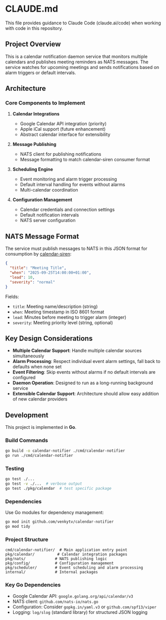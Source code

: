 # CLAUDE.md

This file provides guidance to Claude Code (claude.ai/code) when working with code in this repository.

## Project Overview

This is a calendar notification daemon service that monitors multiple calendars and publishes meeting reminders as NATS messages. The service watches for upcoming meetings and sends notifications based on alarm triggers or default intervals.

## Architecture

### Core Components to Implement

1. **Calendar Integrations**
   - Google Calendar API integration (priority)
   - Apple iCal support (future enhancement)
   - Abstract calendar interface for extensibility

2. **Message Publishing**
   - NATS client for publishing notifications
   - Message formatting to match calendar-siren consumer format

3. **Scheduling Engine**
   - Event monitoring and alarm trigger processing
   - Default interval handling for events without alarms
   - Multi-calendar coordination

4. **Configuration Management**
   - Calendar credentials and connection settings
   - Default notification intervals
   - NATS server configuration

## NATS Message Format

The service must publish messages to NATS in this JSON format for consumption by [calendar-siren](https://github.com/venkytv/calendar-siren):

```json
{
  "title": "Meeting Title",
  "when": "2025-09-25T14:00:00+01:00",
  "lead": 10,
  "severity": "normal"
}
```

Fields:
- `title`: Meeting name/description (string)
- `when`: Meeting timestamp in ISO 8601 format
- `lead`: Minutes before meeting to trigger alarm (integer)
- `severity`: Meeting priority level (string, optional)

## Key Design Considerations

- **Multiple Calendar Support**: Handle multiple calendar sources simultaneously
- **Alarm Processing**: Respect individual event alarm settings, fall back to defaults when none set
- **Event Filtering**: Skip events without alarms if no default intervals are configured
- **Daemon Operation**: Designed to run as a long-running background service
- **Extensible Calendar Support**: Architecture should allow easy addition of new calendar providers

## Development

This project is implemented in **Go**.

### Build Commands
```bash
go build -o calendar-notifier ./cmd/calendar-notifier
go run ./cmd/calendar-notifier
```

### Testing
```bash
go test ./...
go test -v ./...  # verbose output
go test ./pkg/calendar  # test specific package
```

### Dependencies
Use Go modules for dependency management:
```bash
go mod init github.com/venkytv/calendar-notifier
go mod tidy
```

### Project Structure
```
cmd/calendar-notifier/  # Main application entry point
pkg/calendar/          # Calendar integration packages
pkg/nats/             # NATS publishing logic
pkg/config/           # Configuration management
pkg/scheduler/        # Event scheduling and alarm processing
internal/             # Internal packages
```

### Key Go Dependencies
- Google Calendar API: `google.golang.org/api/calendar/v3`
- NATS client: `github.com/nats-io/nats.go`
- Configuration: Consider `gopkg.in/yaml.v3` or `github.com/spf13/viper`
- Logging: `log/slog` (standard library) for structured JSON logging